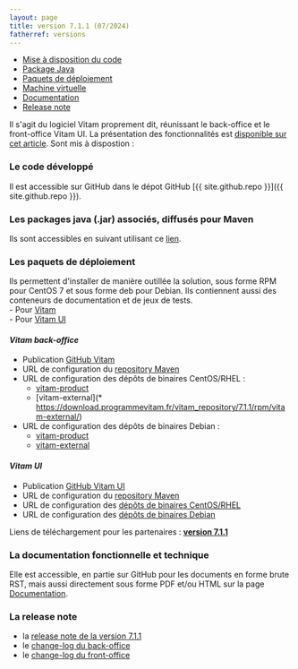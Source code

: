 ```yaml
---
layout: page
title: version 7.1.1 (07/2024)
fatherref: versions
---
```

* [Mise à disposition du code](#github)
* [Package Java](#java)
* [Paquets de déploiement](#déploiement)
* [Machine virtuelle](#vm)
* [Documentation](#doc)
* [Release note](#rn)


Il s'agit du logiciel Vitam proprement dit, réunissant le back-office et le front-office Vitam UI. 
La présentation des fonctionnalités est [disponible sur cet article](https://www.programmevitam.fr/2024/07/12/version7_1/).
Sont mis à dispostion :

<a name="github"></a>
### Le code développé

Il est accessible sur GitHub dans le dépot GitHub [{{ site.github.repo }}]({{ site.github.repo }}).

<a name="java"></a>
### Les packages java (.jar) associés, diffusés pour Maven

Ils sont accessibles en suivant utilisant ce [lien](https://download.programmevitam.fr/vitam_repository/7.1.1/mvn_repo/).

<a name="déploiement"></a>
### Les paquets de déploiement

Ils permettent d'installer de manière outillée la solution, sous forme RPM pour CentOS 7 et sous forme deb pour Debian. Ils contiennent aussi des conteneurs de documentation et de jeux de tests.  
    - Pour [Vitam](https://github.com/ProgrammeVitam/deployment/tree/7.1.1/vitam)  
    - Pour [Vitam UI](https://github.com/ProgrammeVitam/deployment/tree/7.1.1/vitam-ui)

#### *Vitam back-office*

- Publication [GitHub Vitam](https://github.com/ProgrammeVitam/vitam/tree/7.1.1)
- URL de configuration du [repository Maven](https://download.programmevitam.fr/vitam_repository/7.1.1/mvn_repo/) 
- URL de configuration des dépôts de binaires CentOS/RHEL :  
    - [vitam-product](https://download.programmevitam.fr/vitam_repository/7.1.1/rpm/vitam-product/)  
    - [vitam-external](* https://download.programmevitam.fr/vitam_repository/7.1.1/rpm/vitam-external/)  
- URL de configuration des dépôts de binaires Debian :  
    - [vitam-product](https://download.programmevitam.fr/vitam_repository/7.1.1/deb/vitam-product/)  
    - [vitam-external](https://download.programmevitam.fr/vitam_repository/7.1.1/deb/vitam-external/)


#### *Vitam UI*

- Publication [GitHub Vitam UI](https://github.com/ProgrammeVitam/vitam-ui/tree/7.1.1)
- URL de configuration du [repository Maven](https://download.programmevitam.fr/vitamui_repository/7.1.1/mvn_repo/)
- URL de configuration des [dépôts de binaires CentOS/RHEL](https://download.programmevitam.fr/vitamui_repository/7.1.1/rpm/)
- URL de configuration des [dépôts de binaires Debian](https://download.programmevitam.fr/vitamui_repository/7.1.1/deb/)

Liens de téléchargement pour les partenaires :  [**version 7.1.1**](https://support.programmevitam.fr/releases/7.1.1/index.html)

<a name="doc"></a>  
### La documentation fonctionnelle et technique

Elle est accessible, en partie  sur GitHub pour les documents en forme brute RST, mais aussi directement sous forme PDF et/ou HTML sur la page [Documentation](/pages/documentation).

<a name="rn"></a>  
### La release note

- la [release note de la version 7.1.1](/ressources/RefCourant/Release_notes_7.1.1_vdef.pdf)
- le [change-log du back-office](/ressources/RefCourant/vitam-changelog.7.1.1.pdf)
- le [change-log du front-office](/ressources/RefCourant/vitamui-changelog.7.1.1.pdf)